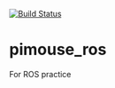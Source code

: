 [![Build Status](https://travis-ci.org/MisuzuSugiyama/pimouse_ros.svg?branch=master)](https://travis-ci.org/MisuzuSugiyama/pimouse_ros)

# pimouse_ros
For ROS practice
